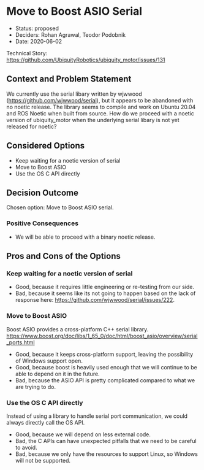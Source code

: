 # Move to Boost ASIO Serial

* Status: proposed 
* Deciders: Rohan Agrawal, Teodor Podobnik
* Date: 2020-06-02

Technical Story: https://github.com/UbiquityRobotics/ubiquity_motor/issues/131

## Context and Problem Statement

We currently use the serial libary written by wjwwood (https://github.com/wjwwood/serial), but it appears to be abandoned with no noetic release.
The library seems to compile and work on Ubuntu 20.04 and ROS Noetic when built from source. 
How do we proceed with a noetic version of ubiquity_motor when the underlying serial libary is not yet released for noetic?

## Considered Options

* Keep waiting for a noetic version of serial
* Move to Boost ASIO
* Use the OS C API directly

## Decision Outcome

Chosen option: Move to Boost ASIO serial.

### Positive Consequences

* We will be able to proceed with a binary noetic release.

## Pros and Cons of the Options <!-- optional -->

### Keep waiting for a noetic version of serial

* Good, because it requires little engineering or re-testing from our side.
* Bad, because it seems like its not going to happen based on the lack of response here: https://github.com/wjwwood/serial/issues/222.

### Move to Boost ASIO

Boost ASIO provides a cross-platform C++ serial library.
https://www.boost.org/doc/libs/1_65_0/doc/html/boost_asio/overview/serial_ports.html 

* Good, because it keeps cross-platform support, leaving the possibility of Windows support open. 
* Good, because boost is heavily used enough that we will continue to be able to depend on it in the future.
* Bad, because the ASIO API is pretty complicated compared to what we are trying to do. 

### Use the OS C API directly

Instead of using a library to handle serial port communication, we could always directly call the OS API.

* Good, because we will depend on less external code.
* Bad, the C APIs can have unexpected pitfalls that we need to be careful to avoid. 
* Bad, because we only have the resources to support Linux, so Windows will not be supported.
